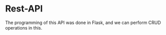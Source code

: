 # Rest-API
The programming of this API was done in Flask, and we can perform CRUD operations in this.
